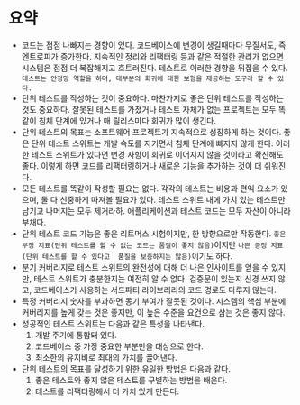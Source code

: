 # 요약

* 코드는 점점 나빠지는 경향이 있다. 코드베이스에 변경이 생길때마다 무질서도, 즉 엔트로피가 증가한다. 지속적인 정리와 리팩터링 등과 같은 적절한 관리가 없으면 시스템은 점점 더 복잡해지고 흐트러진다. 테스트로 이러한 경향을 뒤집을 수 있다. `테스트는 안정망 역할을 하며, 대부분의 회귀에 대한 보험을 제공하는 도구라 할 수 있다.`
* 단위 테스트를 작성하는 것이 중요하다. 마찬가지로 좋은 단위 테스트를 작성하는 것도 중요하다. 잘못된 테스트를 가졌거나 테스트 자체가 없는 프로젝트는 모두 똑같이 침체 단계에 있거나 매 릴리스마다 회귀가 많이 생긴다.
* 단위 테스트의 목표는 소프트웨어 프로젝트가 지속적으로 성장하게 하는 것이다. 좋은 단위 테스트 스위트는 개발 속도를 지키면서 침체 단계에 빠지지 않게 한다. 이러한 테스트 스위트가 있다면 변경 사항이 회귀로 이어지지 않을 것이라고 확신해도 좋다. 이렇게 하면 코드를 리팩터링하거나 새로운 기능을 추가하는 것이 더 쉬워진다.
* 모든 테스트를 똑같이 작성할 필요는 없다. 각각의 테스트는 비용과 편익 요소가 있으며, 둘 다 신중하게 따져볼 필요가 있다. 테스트 스위트 내에 가치 있는 테스트만 남기고 나머지는 모두 제거라하. 애플리케이션과 테스트 코드는 모두 자산이 아니라 부채다.
* 단위 테스트 코드 기능은 좋은 리트머스 시험이지만, 한 방향으로만 작동한다. `좋은 부정 지표(단위 테스트를 할 수 없는 코드는 품질이 좋지 않음)`이지만 `나쁜 긍정 지표(단위 테스트를 할 수 있다고  품질을 보증하지는 않음)`이기도 하다.
* 분기 커버리지로 테스트 스위트의 완전성에 대해 더 나은 인사이트를 얻을 수 있지만, 테스트 스위트가 충분한지는 여전히 알 수 없다. 검증문이 있는지 신경 쓰지 않고, 코드베이스가 사용하는 서드파티 라이브러리의 코드 경로도 다루지 않는다.
* 특정 커버리지 숫자를 부과하면 동기 부여가 잘못된 것이다. 시스템의 핵심 부분에 커버리지를 높게 갖는 것은 좋지만, 이 높은 수준을 요건으로 삼는 것은 좋지 않다.
* 성공적인 테스트 스위트는 다음과 같은 특성을 나타낸다.
    1. 개발 주기에 통합돼 있다.
    2. 코드베이스 중 가장 중요한 부분만을 대상으로 한다.
    3. 최소한의 유지비로 최대의 가치를 끌어낸다.
* 단위 테스트의 목표를 달성하기 위한 유일한 방법은 다음과 같다.
    1. 좋은 테스트와 좋지 않은 테스트를 구별하는 방법을 배운다.
    2. 테스트를 리팩터링해서 더 가치 있게 만든다.